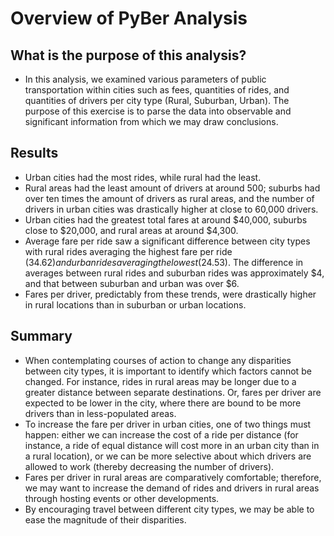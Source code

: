 # Overview of PyBer Analysis
## What is the purpose of this analysis?
 - In this analysis, we examined various parameters of public transportation within cities such as fees, quantities of rides, and quantities of drivers per city type (Rural, Suburban, Urban). The purpose of this exercise is to parse the data into observable and significant information from which we may draw conclusions.
 
## Results
 - Urban cities had the most rides, while rural had the least. 
 - Rural areas had the least amount of drivers at around 500; suburbs had over ten times the amount of drivers as rural areas, and the number of drivers in urban cities was drastically higher at close to 60,000 drivers. 
 - Urban cities had the greatest total fares at around $40,000, suburbs close to $20,000, and rural areas at around $4,300. 
 - Average fare per ride saw a significant difference between city types with rural rides averaging the highest fare per ride ($34.62) and urban rides averaging the lowest ($24.53). The difference in averages between rural rides and suburban rides was approximately $4, and that between suburban and urban was over $6. 
 - Fares per driver, predictably from these trends, were drastically higher in rural locations than in suburban or urban locations.
 
 ## Summary
  - When contemplating courses of action to change any disparities between city types, it is important to identify which factors cannot be changed. For instance, rides in rural areas may be longer due to a greater distance between separate destinations. Or, fares per driver are expected to be lower in the city, where there are bound to be more drivers than in less-populated areas.
  - To increase the fare per driver in urban cities, one of two things must happen: either we can increase the cost of a ride per distance (for instance, a ride of equal distance will cost more in an urban city than in a rural location), or we can be more selective about which drivers are allowed to work (thereby decreasing the number of drivers).
  - Fares per driver in rural areas are comparatively comfortable; therefore, we may want to increase the demand of rides and drivers in rural areas through hosting events or other developments.
  - By encouraging travel between different city types, we may be able to ease the magnitude of their disparities.
